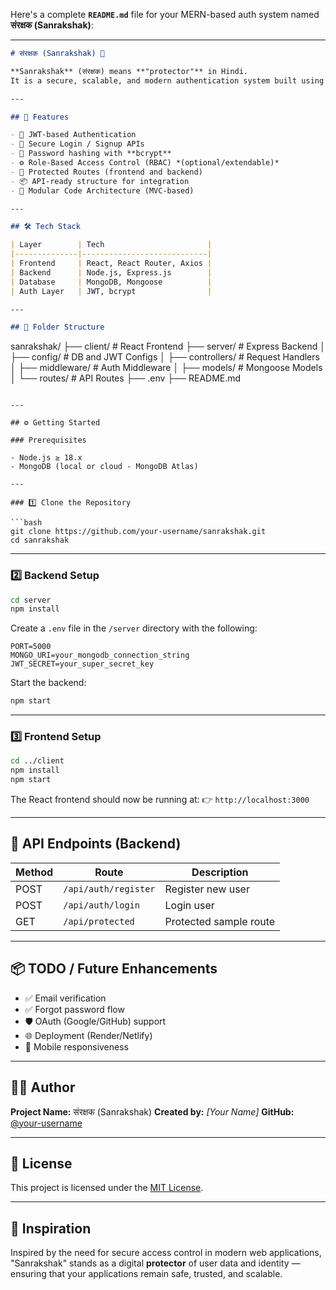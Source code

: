 Here's a complete **`README.md`** file for your MERN-based auth system named **संरक्षक (Sanrakshak)**:

---

```markdown
# संरक्षक (Sanrakshak) 🔐

**Sanrakshak** (संरक्षक) means **"protector"** in Hindi.  
It is a secure, scalable, and modern authentication system built using the **MERN stack (MongoDB, Express, React, Node.js)**. Designed to act as the digital guardian of your application, it provides robust user authentication and protected route management using best security practices.

---

## 🚀 Features

- 🔐 JWT-based Authentication
- 🔄 Secure Login / Signup APIs
- 🧂 Password hashing with **bcrypt**
- ⚙️ Role-Based Access Control (RBAC) *(optional/extendable)*
- 🚧 Protected Routes (frontend and backend)
- 📦 API-ready structure for integration
- 📁 Modular Code Architecture (MVC-based)

---

## 🛠️ Tech Stack

| Layer        | Tech                       |
|--------------|----------------------------|
| Frontend     | React, React Router, Axios |
| Backend      | Node.js, Express.js        |
| Database     | MongoDB, Mongoose          |
| Auth Layer   | JWT, bcrypt                |

---

## 📁 Folder Structure

```

sanrakshak/
├── client/             # React Frontend
├── server/             # Express Backend
│   ├── config/         # DB and JWT Configs
│   ├── controllers/    # Request Handlers
│   ├── middleware/     # Auth Middleware
│   ├── models/         # Mongoose Models
│   └── routes/         # API Routes
├── .env
├── README.md

````

---

## ⚙️ Getting Started

### Prerequisites

- Node.js ≥ 18.x
- MongoDB (local or cloud - MongoDB Atlas)

---

### 1️⃣ Clone the Repository

```bash
git clone https://github.com/your-username/sanrakshak.git
cd sanrakshak
````

---

### 2️⃣ Backend Setup

```bash
cd server
npm install
```

Create a `.env` file in the `/server` directory with the following:

```env
PORT=5000
MONGO_URI=your_mongodb_connection_string
JWT_SECRET=your_super_secret_key
```

Start the backend:

```bash
npm start
```

---

### 3️⃣ Frontend Setup

```bash
cd ../client
npm install
npm start
```

The React frontend should now be running at:
👉 `http://localhost:3000`

---

## 🧪 API Endpoints (Backend)

| Method | Route                | Description            |
| ------ | -------------------- | ---------------------- |
| POST   | `/api/auth/register` | Register new user      |
| POST   | `/api/auth/login`    | Login user             |
| GET    | `/api/protected`     | Protected sample route |

---

## 📦 TODO / Future Enhancements

* ✅ Email verification
* ✅ Forgot password flow
* 🛡️ OAuth (Google/GitHub) support
* 🌐 Deployment (Render/Netlify)
* 📱 Mobile responsiveness

---

## 🧑‍💻 Author

**Project Name:** संरक्षक (Sanrakshak)
**Created by:** *\[Your Name]*
**GitHub:** [@your-username](https://github.com/your-username)

---

## 📜 License

This project is licensed under the [MIT License](LICENSE).

---

## 🙏 Inspiration

Inspired by the need for secure access control in modern web applications, "Sanrakshak" stands as a digital **protector** of user data and identity — ensuring that your applications remain safe, trusted, and scalable.
